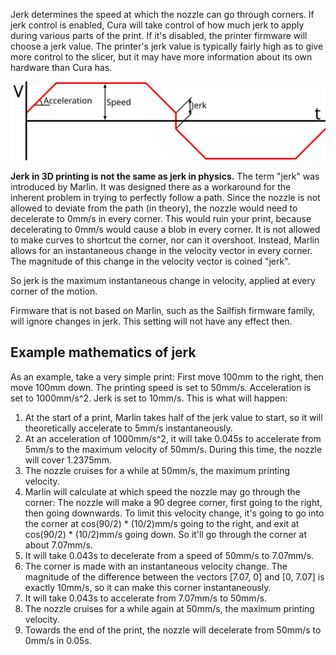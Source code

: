Jerk determines the speed at which the nozzle can go through corners. If jerk control is enabled, Cura will take control of how much jerk to apply during various parts of the print. If it's disabled, the printer firmware will choose a jerk value. The printer's jerk value is typically fairly high as to give more control to the slicer, but it may have more information about its own hardware than Cura has. 

![The relation between velocity, acceleration and jerk](../images/velocity_acceleration_jerk.svg)

**Jerk in 3D printing is not the same as jerk in physics.** The term "jerk" was introduced by Marlin. It was designed there as a workaround for the inherent problem in trying to perfectly follow a path. Since the nozzle is not allowed to deviate from the path (in theory), the nozzle would need to decelerate to 0mm/s in every corner. This would ruin your print, because decelerating to 0mm/s would cause a blob in every corner. It is not allowed to make curves to shortcut the corner, nor can it overshoot. Instead, Marlin allows for an instantaneous change in the velocity vector in every corner. The magnitude of this change in the velocity vector is coined "jerk".

So jerk is the maximum instantaneous change in velocity, applied at every corner of the motion.

Firmware that is not based on Marlin, such as the Sailfish firmware family, will ignore changes in jerk. This setting will not have any effect then.

Example mathematics of jerk
----
As an example, take a very simple print: First move 100mm to the right, then move 100mm down. The printing speed is set to 50mm/s. Acceleration is set to 1000mm/s^2. Jerk is set to 10mm/s. This is what will happen:
1. At the start of a print, Marlin takes half of the jerk value to start, so it will theoretically accelerate to 5mm/s instantaneously.
2. At an acceleration of 1000mm/s^2, it will take 0.045s to accelerate from 5mm/s to the maximum velocity of 50mm/s. During this time, the nozzle will cover 1.2375mm.
3. The nozzle cruises for a while at 50mm/s, the maximum printing velocity.
4. Marlin will calculate at which speed the nozzle may go through the corner: The nozzle will make a 90 degree corner, first going to the right, then going downwards. To limit this velocity change, it's going to go into the corner at cos(90/2) * (10/2)mm/s going to the right, and exit at cos(90/2) * (10/2)mm/s going down. So it'll go through the corner at about 7.07mm/s.
5. It will take 0.043s to decelerate from a speed of 50mm/s to 7.07mm/s.
6. The corner is made with an instantaneous velocity change. The magnitude of the difference between the vectors [7.07, 0] and [0, 7.07] is exactly 10mm/s, so it can make this corner instantaneously.
7. It will take 0.043s to accelerate from 7.07mm/s to 50mm/s.
8. The nozzle cruises for a while again at 50mm/s, the maximum printing velocity.
9. Towards the end of the print, the nozzle will decelerate from 50mm/s to 0mm/s in 0.05s.